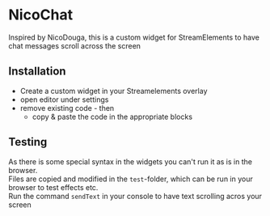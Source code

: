 # NicoChat
Inspired by NicoDouga, this is a custom widget for StreamElements to have chat messages scroll across the screen

## Installation
* Create a custom widget in your Streamelements overlay
* open editor under settings
* remove existing code - then
  * copy & paste the code in the appropriate blocks
  
## Testing
As there is some special syntax in the widgets you can't run it as is in the browser.  
Files are copied and modified in the `test`-folder, which can be run in your browser to test effects etc.  
Run the command `sendText` in your console to have text scrolling acros your screen
